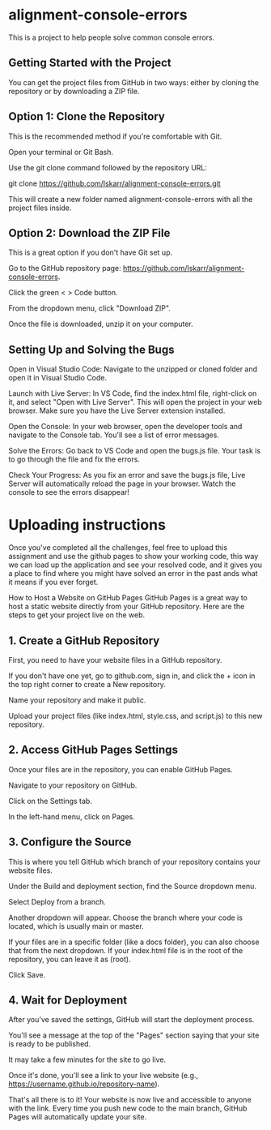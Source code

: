 # alignment-console-errors
This is a project to help people solve common console errors.

## Getting Started with the Project
You can get the project files from GitHub in two ways: either by cloning the repository or by downloading a ZIP file.

## Option 1: Clone the Repository
This is the recommended method if you're comfortable with Git.

Open your terminal or Git Bash.

Use the git clone command followed by the repository URL:

git clone https://github.com/Iskarr/alignment-console-errors.git

This will create a new folder named alignment-console-errors with all the project files inside.

## Option 2: Download the ZIP File
This is a great option if you don't have Git set up.

Go to the GitHub repository page: https://github.com/Iskarr/alignment-console-errors.

Click the green < > Code button.

From the dropdown menu, click "Download ZIP".

Once the file is downloaded, unzip it on your computer.

## Setting Up and Solving the Bugs
Open in Visual Studio Code: Navigate to the unzipped or cloned folder and open it in Visual Studio Code.

Launch with Live Server: In VS Code, find the index.html file, right-click on it, and select "Open with Live Server". This will open the project in your web browser. Make sure you have the Live Server extension installed.

Open the Console: In your web browser, open the developer tools and navigate to the Console tab. You'll see a list of error messages.

Solve the Errors: Go back to VS Code and open the bugs.js file. Your task is to go through the file and fix the errors.

Check Your Progress: As you fix an error and save the bugs.js file, Live Server will automatically reload the page in your browser. Watch the console to see the errors disappear!

# Uploading instructions
Once you've completed all the challenges, feel free to upload this assignment and use the github pages to show your working code, this way we can load up the application and see your resolved code, and it gives you a place to find where you might have solved an error in the past ands what it means if you ever forget.

How to Host a Website on GitHub Pages
GitHub Pages is a great way to host a static website directly from your GitHub repository. Here are the steps to get your project live on the web.

## 1. Create a GitHub Repository
First, you need to have your website files in a GitHub repository.

If you don't have one yet, go to github.com, sign in, and click the + icon in the top right corner to create a New repository.

Name your repository and make it public.

Upload your project files (like index.html, style.css, and script.js) to this new repository.

## 2. Access GitHub Pages Settings
Once your files are in the repository, you can enable GitHub Pages.

Navigate to your repository on GitHub.

Click on the Settings tab.

In the left-hand menu, click on Pages.

## 3. Configure the Source
This is where you tell GitHub which branch of your repository contains your website files.

Under the Build and deployment section, find the Source dropdown menu.

Select Deploy from a branch.

Another dropdown will appear. Choose the branch where your code is located, which is usually main or master.

If your files are in a specific folder (like a docs folder), you can also choose that from the next dropdown. If your index.html file is in the root of the repository, you can leave it as (root).

Click Save.

## 4. Wait for Deployment
After you've saved the settings, GitHub will start the deployment process.

You'll see a message at the top of the "Pages" section saying that your site is ready to be published.

It may take a few minutes for the site to go live.

Once it's done, you'll see a link to your live website (e.g., https://username.github.io/repository-name).

That's all there is to it! Your website is now live and accessible to anyone with the link. Every time you push new code to the main branch, GitHub Pages will automatically update your site.
